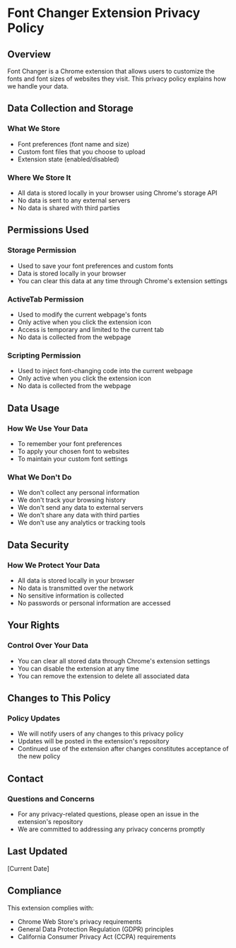 # Font Changer Extension Privacy Policy

## Overview
Font Changer is a Chrome extension that allows users to customize the fonts and font sizes of websites they visit. This privacy policy explains how we handle your data.

## Data Collection and Storage

### What We Store
- Font preferences (font name and size)
- Custom font files that you choose to upload
- Extension state (enabled/disabled)

### Where We Store It
- All data is stored locally in your browser using Chrome's storage API
- No data is sent to any external servers
- No data is shared with third parties

## Permissions Used

### Storage Permission
- Used to save your font preferences and custom fonts
- Data is stored locally in your browser
- You can clear this data at any time through Chrome's extension settings

### ActiveTab Permission
- Used to modify the current webpage's fonts
- Only active when you click the extension icon
- Access is temporary and limited to the current tab
- No data is collected from the webpage

### Scripting Permission
- Used to inject font-changing code into the current webpage
- Only active when you click the extension icon
- No data is collected from the webpage

## Data Usage

### How We Use Your Data
- To remember your font preferences
- To apply your chosen font to websites
- To maintain your custom font settings

### What We Don't Do
- We don't collect any personal information
- We don't track your browsing history
- We don't send any data to external servers
- We don't share any data with third parties
- We don't use any analytics or tracking tools

## Data Security

### How We Protect Your Data
- All data is stored locally in your browser
- No data is transmitted over the network
- No sensitive information is collected
- No passwords or personal information are accessed

## Your Rights

### Control Over Your Data
- You can clear all stored data through Chrome's extension settings
- You can disable the extension at any time
- You can remove the extension to delete all associated data

## Changes to This Policy

### Policy Updates
- We will notify users of any changes to this privacy policy
- Updates will be posted in the extension's repository
- Continued use of the extension after changes constitutes acceptance of the new policy

## Contact

### Questions and Concerns
- For any privacy-related questions, please open an issue in the extension's repository
- We are committed to addressing any privacy concerns promptly

## Last Updated
[Current Date]

## Compliance
This extension complies with:
- Chrome Web Store's privacy requirements
- General Data Protection Regulation (GDPR) principles
- California Consumer Privacy Act (CCPA) requirements 